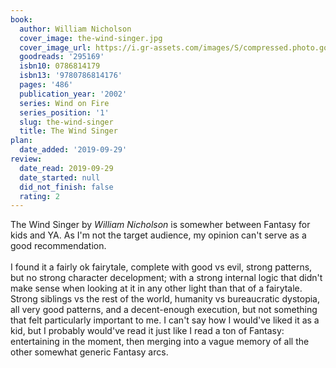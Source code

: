 ```yaml
---
book:
  author: William Nicholson
  cover_image: the-wind-singer.jpg
  cover_image_url: https://i.gr-assets.com/images/S/compressed.photo.goodreads.com/books/1293635554l/295169._SY160_.jpg
  goodreads: '295169'
  isbn10: 0786814179
  isbn13: '9780786814176'
  pages: '486'
  publication_year: '2002'
  series: Wind on Fire
  series_position: '1'
  slug: the-wind-singer
  title: The Wind Singer
plan:
  date_added: '2019-09-29'
review:
  date_read: 2019-09-29
  date_started: null
  did_not_finish: false
  rating: 2
---
```


The Wind Singer by *William Nicholson* is somewher between Fantasy for kids and YA. As I'm not the target audience, my opinion can't serve as a good recommendation.<br /><br />I found it a fairly ok fairytale, complete with good vs evil, strong patterns, but no strong character decelopment; with a strong internal logic that didn't make sense when looking at it in any other light than that of a fairytale. Strong siblings vs the rest of the world, humanity vs bureaucratic dystopia, all very good patterns, and a decent-enough execution, but not something that felt particularly important to me. I can't say how I would've liked it as a kid, but I probably would've read it just like I read a ton of Fantasy: entertaining in the moment, then merging into a vague memory of all the other somewhat generic Fantasy arcs.
